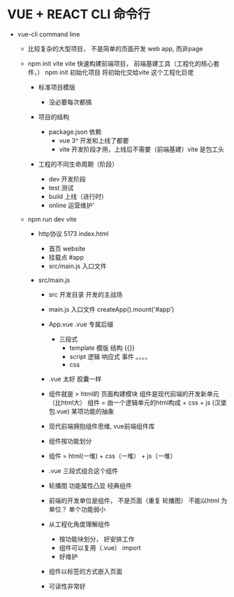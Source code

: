 # VUE + REACT CLI 命令行

- vue-cli  command line 
  - 比较复杂的大型项目， 不是简单的页面开发
    web app, 而非page 
  - npm init vite
    vite 快速构建前端项目， 前端基建工具（工程化的核心套件，）
    npm init 初始化项目 将初始化交给vite 这个工程化巨佬
    - 标准项目模版
      - 没必要每次都搞

    - 项目的结构
      - package.json
        依赖
        - vue 3^ 开发和上线了都要
        - vite 开发阶段才用，上线后不需要（前端基建）vite 是包工头

    - 工程的不同生命周期（阶段）
      - dev 开发阶段 
      - test 测试
      - build 上线（进行时）
      - online 运营维护‘
      
  - npm run dev  vite 
    - http协议 5173 index.html 
      - 首页 website 
      - 挂载点 #app
      - src/main.js 入口文件

    - src/main.js
      - src 开发目录
        开发的主战场
      - main.js 入口文件
        createApp().mount('#app')
      - App.vue 
        .vue 专属后缀
        - 三段式
          - template 模版 结构 {{}}
          - script 逻辑
            响应式
            事件
            。。。。
          - css 
      - .vue 太好 胶囊一样
      - 组件就是 > html的 页面构建模块 
        组件是现代前端的开发新单元（比html大）
        组件 = 由一个逻辑单元的html构成 + css + js (汉堡包.vue)
        某项功能的抽象

      - 现代前端拥抱组件思维, vue前端组件库 
      - 组件按功能划分
      - 组件 = html(一堆) + css（一堆） + js（一堆）
      - .vue 三段式组合这个组件
      - 轮播图 功能属性凸显 经典组件
      - 前端的开发单位是组件， 不是页面（重复 轮播图）
        不能以html 为单位？ 单个功能弱小
      - 从工程化角度理解组件
        - 按功能块划分， 好安排工作
        - 组件可以复用（.vue） import 
        - 好维护 
      - 组件以标签的方式嵌入页面
      - 可读性非常好

      